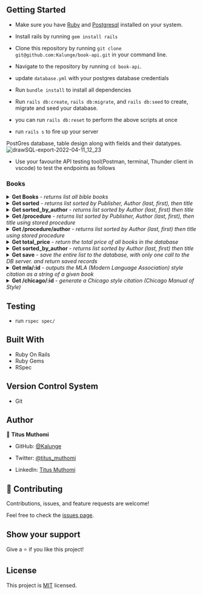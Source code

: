 

## Getting Started

- Make sure you have [Ruby](https://www.ruby-lang.org/en/documentation/installation/) and [Postgresql](https://www.postgresql.org/download/) installed on your system.

  
- Install rails by running `gem install rails`

- Clone this repository by running `git clone git@github.com:Kalunge/book-api.git` in your command line.

- Navigate to the repository by running `cd book-api`.

- update `database.yml` with your postgres database credentials

- Run `bundle install` to install all dependencies

- Run `rails db:create`, `rails db:migrate`, and `rails db:seed`   to create, migrate and seed your database.
  
- you can run `rails db:reset` to perform the above scripts at once

- run `rails s` to fire up your server



PostGres database, table design along with fields and their datatypes.
![drawSQL-export-2022-04-11_12_23](https://user-images.githubusercontent.com/50773868/162736001-e9bd3429-0fc7-4983-a848-6fa75374f050.png)

- Use your favourite API testing tool(Postman, terminal, Thunder client in vscode) to test the endpoints as follows

### Books
<details>
  <summary>
    <b>Get Books</b> - <i>returns list all bible books</i>
  </summary>
  <br/>
  
  <b>Endpoint:</b> `GET http://127.0.0.1:3000/books`
  <br /><br />

  ```
  [
  {
    "id": 1,
    "title": "Eloquent Ruby: Secret behind becoming a Ruby Ninja",
    "author_first_name": "Russ",
    "author_last_name": "Olsen",
    "publisher": "U Ruby publishers",
    "price": 52.99,
    "container_title": "On writing the most efficient Ruby code",
    "publication_year": 2015
  },
  {
    "id": 2,
    "title": "Eloquent Rails: Take your Rub on Rails skills to the next level",
    "author_first_name": "Jane",
    "author_last_name": "Doe",
    "publisher": "U Ruby publishers",
    "price": 45.99,
    "container_title": "On writing applications that Matter using Ruby on Rails",
    "publication_year": 2010
  },

    ...
  ]
  ```
</details>

<details>
  <summary>
    <b>Get sorted</b> - <i>returns list sorted by Publisher, Author (last, first), then title</i>
  </summary>
  <br/>
  
  <b>Endpoint:</b> `GET http://127.0.0.1:3000/sorted`
  <br /><br />

  ```
  [
  {
    "id": 4,
    "title": "THe clean Coder: Make your future self appreciate the code you write Today ",
    "author_first_name": "Robert",
    "author_last_name": "Mcchain",
    "publisher": " Clean code publishers",
    "price": 62.99,
    "container_title": "code is not only written but read, make all those that read it happy",
    "publication_year": 2007
  },
  {
    "id": 16,
    "title": "THe clean Coder: Make your future self appreciate the code you write Today ",
    "author_first_name": "Robert",
    "author_last_name": "Mcchain",
    "publisher": " Cleanest coder publishers",
    "price": 62.99,
    "container_title": "code is not only written but read, make all those that read it happy",
    "publication_year": 2020
  },

    ...
  ]
  ```
</details>


<details>
  <summary>
    <b>Get sorted_by_author</b> - <i>returns list sorted by Author (last, first) then title</i>
  </summary>
  <br/>
  
  <b>Endpoint:</b> `GET http://127.0.0.1:3000/sorted_by_author`
  <br /><br />

  ```
  [
 {
    "id": 6,
    "title": "Eloquent Rails: Take your Rub on Rails skills to the next level",
    "author_first_name": "Jane",
    "author_last_name": "Doe",
    "publisher": "U React publishers",
    "price": 45.99,
    "container_title": "On writing applications that Matter using React on Rails",
    "publication_year": 2012
  },
  {
    "id": 14,
    "title": "Eloquent Rails: Take your Rub on Rails skills to the next level",
    "author_first_name": "Jane",
    "author_last_name": "Doe",
    "publisher": "U React publishers",
    "price": 45.99,
    "container_title": "On writing applications that Matter using React on Rails",
    "publication_year": 2012
  },

    ...
  ]
  ```
</details>


  <details>
  <summary>
    <b>Get /procedure</b> - <i>returns list sorted by Publisher, Author (last, first), then title using stored procedure</i>
  </summary>
  <br/>
  
  <b>Endpoint:</b> `GET http://127.0.0.1:3000/procedure`
  <br /><br />

  ```
  [
   {
    "id": 4,
    "publisher": " Clean code publishers",
    "title": "THe clean Coder: Make your future self appreciate the code you write Today ",
    "author_last_name": "Mcchain",
    "author_first_name": "Robert",
    "price": 62.99,
    "created_at": "2022-04-11T09:02:31.005Z",
    "updated_at": "2022-04-11T09:02:31.005Z",
    "container_title": "code is not only written but read, make all those that read it happy",
    "publication_year": 2007
  },
  {
    "id": 16,
    "publisher": " Cleanest coder publishers",
    "title": "THe clean Coder: Make your future self appreciate the code you write Today ",
    "author_last_name": "Mcchain",
    "author_first_name": "Robert",
    "price": 62.99,
    "created_at": "2022-04-11T11:11:36.691Z",
    "updated_at": "2022-04-11T11:11:36.691Z",
    "container_title": "code is not only written but read, make all those that read it happy",
    "publication_year": 2020
  },
    ...
  ]
  ```
</details>

<details>
  <summary>
    <b>Get /procedure/author</b> - <i>returns list sorted by Author (last, first) then title using stored procedure</i>
  </summary>
  <br/>
  
  <b>Endpoint:</b> `GET http://127.0.0.1:3000/procedure/author`
  <br /><br />

  ```
  [
 {
    "id": 6,
    "title": "Eloquent Rails: Take your Rub on Rails skills to the next level",
    "author_first_name": "Jane",
    "author_last_name": "Doe",
    "publisher": "U React publishers",
    "price": 45.99,
    "container_title": "On writing applications that Matter using React on Rails",
    "publication_year": 2012
  },
  {
    "id": 14,
    "title": "Eloquent Rails: Take your Rub on Rails skills to the next level",
    "author_first_name": "Jane",
    "author_last_name": "Doe",
    "publisher": "U React publishers",
    "price": 45.99,
    "container_title": "On writing applications that Matter using React on Rails",
    "publication_year": 2012
  },

    ...
  ]
  ```
</details>

 <details>
  <summary>
    <b>Get total_price</b> - <i> return the total price of all books in the database</i>
  </summary>
  <br/>
  
  <b>Endpoint:</b> `GET http://127.0.0.1:3000/total_price`
  <br /><br />

  ```
  787.84
  ```
</details>

<details>
  <summary>
    <b>Get sorted_by_author</b> - <i>returns list sorted by Author (last, first) then title</i>
  </summary>
  <br/>
  
  <b>Endpoint:</b> `GET http://127.0.0.1:3000/sorted_by_author`
  <br /><br />

  ```
  [
 {
    "id": 6,
    "title": "Eloquent Rails: Take your Rub on Rails skills to the next level",
    "author_first_name": "Jane",
    "author_last_name": "Doe",
    "publisher": "U React publishers",
    "price": 45.99,
    "container_title": "On writing applications that Matter using React on Rails",
    "publication_year": 2012
  },
  {
    "id": 14,
    "title": "Eloquent Rails: Take your Rub on Rails skills to the next level",
    "author_first_name": "Jane",
    "author_last_name": "Doe",
    "publisher": "U React publishers",
    "price": 45.99,
    "container_title": "On writing applications that Matter using React on Rails",
    "publication_year": 2012
  },

    ...
  ]
  ```
</details>

 <details>
  <summary>
    <b>Get save</b> - <i>  save the entire list to the database, with only one call to the DB server. and return saved records
</i>
  </summary>
  <br/>
  
  <b>Endpoint:</b> `GET http://127.0.0.1:3000/save`
  <br /><br />

  ```
[
  {
    "id": 17,
    "title": "Eloquent Java: Secret behind becoming a Java Ninja",
    "author_first_name": "Russ",
    "author_last_name": "Olsen",
    "publisher": "U Java publishers",
    "price": 52.99,
    "container_title": "On writing the most efficient Ruby code",
    "publication_year": 2013
  },
  {
    "id": 18,
    "title": "Eloquent Rails: Take your Rub on Rails skills to the next level",
    "author_first_name": "Jane",
    "author_last_name": "Doe",
    "publisher": "U React publishers",
    "price": 45.99,
    "container_title": "On writing applications that Matter using React on Rails",
    "publication_year": 2012
  },
  {
    "id": 19,
    "title": "Eloquent Python: Make Python your native language in no time",
    "author_first_name": "JOhn",
    "author_last_name": "Doe",
    "publisher": "U Js publishers",
    "price": 34.99,
    "container_title": "On writing Python like the Ninja you should be",
    "publication_year": 2005
  },
  {
    "id": 20,
    "title": "THe clean Coder: Make your future self appreciate the code you write Today ",
    "author_first_name": "Robert",
    "author_last_name": "Mcchain",
    "publisher": " Cleanest coder publishers",
    "price": 62.99,
    "container_title": "code is not only written but read, make all those that read it happy",
    "publication_year": 2020
  }
]
  ```
</details>

<details>
  <summary>
    <b>Get mla/:id</b> - <i>  outputs the MLA (Modern Language Association) style citation as a string of a given book
</i>
  </summary>
  <br/>
  
  <b>Endpoint:</b> `GET http://127.0.0.1:3000/mla/:id`
  <br /><br />

  ```
Olsen, Russ."Eloquent Ruby: Secret behind becoming a Ruby Ninja" On writing the most efficient Ruby code, U Ruby publishers,2015 pp. 120-126
  ```
</details>

<details>
  <summary>
    <b>Get /chicago/:id</b> - <i>  generate a Chicago style citation (Chicago Manual of Style) 
</i>
  </summary>
  <br/>
  
  <b>Endpoint:</b> `GET http://127.0.0.1:3000/chicago/:id`
  <br /><br />

  ```
Olsen, Russ. 2015 "Eloquent Ruby: Secret behind becoming a Ruby Ninja" On writing the most efficient Ruby code, no. 2(February 2000): 205-230. https://mybooks.org/344.55/8555
  ```
</details>

## Testing 
- run `rspec spec/`

## Built With

- Ruby On Rails
- Ruby Gems
- RSpec

## Version Control System

- Git

## Author

👤 **Titus Muthomi**

- GitHub: [@Kalunge](https://github.com/Kalunge)

- Twitter: [@titus_muthomi](https://twitter.com/titus_muthomi)

- LinkedIn: [Titus Muthomi](https://www.linkedin.com/in/muthomi-titus-295024181/)


## 🤝 Contributing

Contributions, issues, and feature requests are welcome!

Feel free to check the [issues page](https://github.com/Kalunge/book-api/issues).

## Show your support

Give a ⭐️ if you like this project!

## License

This project is [MIT](LICENSE) licensed.
